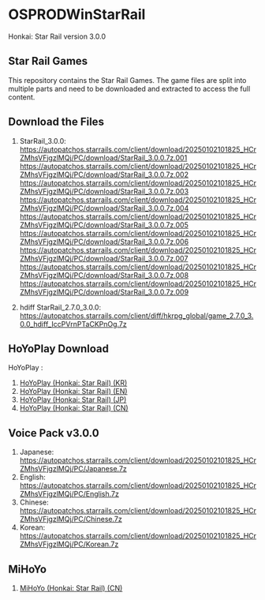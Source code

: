 # OSPRODWinStarRail

Honkai: Star Rail version 3.0.0

## Star Rail Games

This repository contains the Star Rail Games. The game files are split into multiple parts and need to be downloaded and extracted to access the full content.

## Download the Files

1. StarRail_3.0.0:
   https://autopatchos.starrails.com/client/download/20250102101825_HCrZMhsVFjgzlMQj/PC/download/StarRail_3.0.0.7z.001
   https://autopatchos.starrails.com/client/download/20250102101825_HCrZMhsVFjgzlMQj/PC/download/StarRail_3.0.0.7z.002
   https://autopatchos.starrails.com/client/download/20250102101825_HCrZMhsVFjgzlMQj/PC/download/StarRail_3.0.0.7z.003
   https://autopatchos.starrails.com/client/download/20250102101825_HCrZMhsVFjgzlMQj/PC/download/StarRail_3.0.0.7z.004
   https://autopatchos.starrails.com/client/download/20250102101825_HCrZMhsVFjgzlMQj/PC/download/StarRail_3.0.0.7z.005
   https://autopatchos.starrails.com/client/download/20250102101825_HCrZMhsVFjgzlMQj/PC/download/StarRail_3.0.0.7z.006
   https://autopatchos.starrails.com/client/download/20250102101825_HCrZMhsVFjgzlMQj/PC/download/StarRail_3.0.0.7z.007
   https://autopatchos.starrails.com/client/download/20250102101825_HCrZMhsVFjgzlMQj/PC/download/StarRail_3.0.0.7z.008
   https://autopatchos.starrails.com/client/download/20250102101825_HCrZMhsVFjgzlMQj/PC/download/StarRail_3.0.0.7z.009
   
3. hdiff StarRail_2.7.0_3.0.0: https://autopatchos.starrails.com/client/diff/hkrpg_global/game_2.7.0_3.0.0_hdiff_IccPVrnPTaCKPnOg.7z

## HoYoPlay Download

HoYoPlay :
1. [HoYoPlay (Honkai: Star Rail) (KR)](https://hsr.hoyoverse.com/ko-kr/)
2. [HoYoPlay (Honkai: Star Rail) (EN)](https://hsr.hoyoverse.com/en-us/)
3. [HoYoPlay (Honkai: Star Rail) (JP)](https://hsr.hoyoverse.com/ja-jp/)
4. [HoYoPlay (Honkai: Star Rail) (CN)](https://hsr.hoyoverse.com/zh-cn/home)

## Voice Pack v3.0.0
1. Japanese: https://autopatchos.starrails.com/client/download/20250102101825_HCrZMhsVFjgzlMQj/PC/Japanese.7z
2. English: https://autopatchos.starrails.com/client/download/20250102101825_HCrZMhsVFjgzlMQj/PC/English.7z
3. Chinese: https://autopatchos.starrails.com/client/download/20250102101825_HCrZMhsVFjgzlMQj/PC/Chinese.7z
4. Korean: https://autopatchos.starrails.com/client/download/20250102101825_HCrZMhsVFjgzlMQj/PC/Korean.7z

## MiHoYo
1. [MiHoYo (Honkai: Star Rail) (CN)](https://sr.mihoyo.com/?nav=home)
